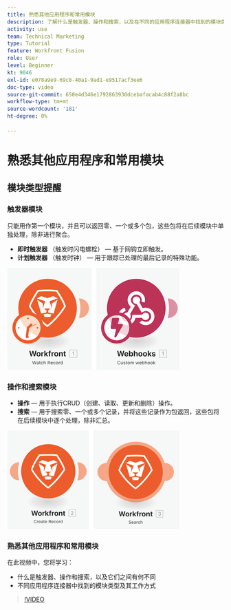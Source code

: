 ```yaml
---
title: 熟悉其他应用程序和常用模块
description: 了解什么是触发器、操作和搜索，以及在不同的应用程序连接器中找到的模块类型如何在 [!DNL Adobe Workfront Fusion].
activity: use
team: Technical Marketing
type: Tutorial
feature: Workfront Fusion
role: User
level: Beginner
kt: 9046
exl-id: e078a9e9-69c8-40a1-9ad1-e9517acf3ee6
doc-type: video
source-git-commit: 650e4d346e1792863930dcebafacab4c88f2a8bc
workflow-type: tm+mt
source-wordcount: '181'
ht-degree: 0%

---
```


# 熟悉其他应用程序和常用模块

## 模块类型提醒

### 触发器模块

只能用作第一个模块，并且可以返回零、一个或多个包，这些包将在后续模块中单独处理，除非进行聚合。

* **即时触发器** （触发时闪电螺栓） — 基于网钩立即触发。
* **计划触发器** （触发时钟） — 用于跟踪已处理的最后记录的特殊功能。

![触发器模块的图像](assets/beyond-basic-modules-1.png)

### 操作和搜索模块

* **操作**  — 用于执行CRUD（创建、读取、更新和删除）操作。
* **搜索**  — 用于搜索零、一个或多个记录，并将这些记录作为包返回，这些包将在后续模块中逐个处理，除非汇总。

![操作和搜索模块的图像](assets/beyond-basic-modules-2.png)

### 熟悉其他应用程序和常用模块

在此视频中，您将学习：

* 什么是触发器、操作和搜索，以及它们之间有何不同
* 不同应用程序连接器中找到的模块类型及其工作方式

>[!VIDEO](https://video.tv.adobe.com/v/335287/?quality=12&learn=on)
